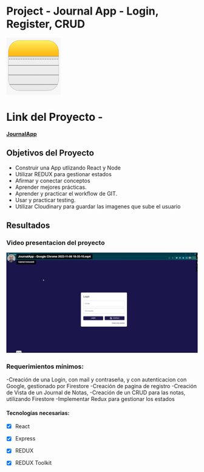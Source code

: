 # Project - Journal App - Login, Register, CRUD

<p align="left">
  <img height="150" src="./notesApp.png" />
</p>

# Link del Proyecto - 
**[JournalApp](https://journal-app-react-s745.vercel.app/auth/login)**




## Objetivos del Proyecto

- Construir una App utlizando React y Node
- Utilizar REDUX para gestionar estados
- Afirmar y conectar conceptos 
- Aprender mejores prácticas.
- Aprender y practicar el workflow de GIT.
- Usar y practicar testing.
- Utilizar Cloudinary para guardar las imagenes que sube el usuario


## Resultados
### Video presentacion del proyecto
[![Watch the video](https://raw.githubusercontent.com/Gabriel030/Journal-app-react/main/preview.jpg)](https://vimeo.com/767916784)


### Requerimientos mínimos:
-Creación de una Login, con mail y contraseña, y con autenticacion con Google, gestionado por Firestore
-Creación de pagina de registro
-Creación de Vista de un Journal de Notas,
-Creación de un CRUD para las notas, utilizando Firestore
-Implementar Redux para gestionar los estados

#### Tecnologías necesarias:
- [X] React
- [X] Express
- [X] REDUX
- [X] REDUX Toolkit

